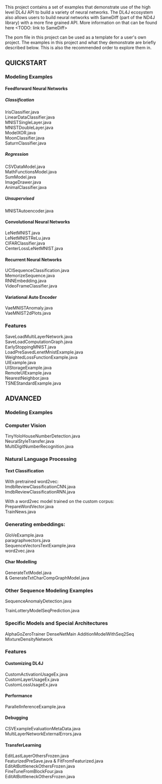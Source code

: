This project contains a set of examples that demonstrate use of the high level DL4J API to build a variety of neural networks. The DL4J ecosystem also allows users to build neural networks with SameDiff (part of the ND4J library) with a more fine grained API. More information on that can be found here <TODO:   link to SameDiff> 

The pom file in this project can be used as a template for a user's own project. The examples in this project and what they demonstrate are briefly described below. This is also the recommended order to explore them in.


## QUICKSTART

### Modeling Examples

#### Feedforward Neural Networks

##### Classification
IrisClassifier.java  
LinearDataClassifier.java  
MNISTSingleLayer.java  
MNISTDoubleLayer.java  
ModelXOR.java  
MoonClassifier.java  
SaturnClassifier.java  

##### Regression
CSVDataModel.java  
MathFunctionsModel.java  
SumModel.java  
ImageDrawer.java  
AnimalClassifier.java  

##### Unsupervised
MNISTAutoencoder.java  


#### Convolutional Neural Networks
LeNetMNIST.java  
LeNetMNISTReLu.java  
CIFARClassifier.java  
CenterLossLeNetMNIST.java  


#### Recurrent Neural Networks
UCISequenceClassification.java  
MemorizeSequence.java  
RNNEmbedding.java  
VideoFrameClassifier.java  


#### Variational Auto Encoder
VaeMNISTAnomaly.java  
VaeMNIST2dPlots.java  


### Features

SaveLoadMultiLayerNetwork.java  
SaveLoadComputationGraph.java  
EarlyStoppingMNIST.java  
LoadPreSavedLenetMnistExample.java  
WeightedLossFunctionExample.java  
UIExample.java  
UIStorageExample.java  
RemoteUIExample.java  
NearestNeighbor.java  
TSNEStandardExample.java  

## ADVANCED

### Modeling Examples

### Computer Vision
TinyYoloHouseNumberDetection.java  
NeuralStyleTransfer.java  
MultiDigitNumberRecognition.java  


### Natural Language Processing

#### Text Classification
With pretrained word2vec:  
ImdbReviewClassificationCNN.java  
ImdbReviewClassificationRNN.java  

With a word2vec model trained on the custom corpus:  
PrepareWordVector.java  
TrainNews.java  


### Generating embeddings:  
GloVeExample.java  
paragraphvectors.java  
SequenceVectorsTextExample.java  
word2vec.java  


#### Char Modelling
GenerateTxtModel.java  
& GenerateTxtCharCompGraphModel.java  

### Other Sequence Modeling Examples
SequenceAnomalyDetection.java  

TrainLotteryModelSeqPrediction.java  


### Specific Models and Special Architectures
AlphaGoZeroTrainer
DenseNetMain
AdditionModelWithSeq2Seq
MixtureDensityNetwork

### Features

#### Customizing DL4J
CustomActivationUsageEx.java  
CustomLayerUsageEx.java  
CustomLossUsageEx.java  

#### Performance
ParallelInferenceExample.java  

#### Debugging
CSVExampleEvaluationMetaData.java  
MultiLayerNetworkExternalErrors.java  

#### TransferLearning
EditLastLayerOthersFrozen.java  
FeaturizedPreSave.java & FitFromFeaturized.java  
EditAtBottleneckOthersFrozen.java  
FineTuneFromBlockFour.java  
EditAtBottleneckOthersFrozen.java  
